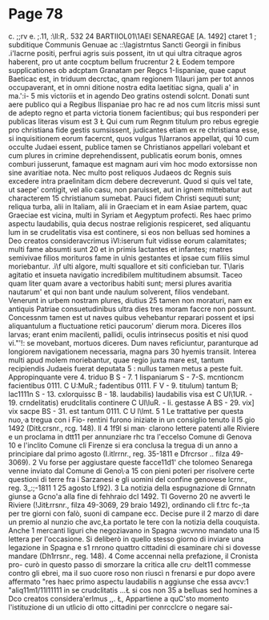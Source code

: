 # Page 78

c. ;;rv e. ;.11, :\ll:R,. 532 24 BARTIIOL01\1AEI SENAREGAE [A. 1492] ctaret 1 ; subditique Communis Genuae ac ::\lagistrntus Sancti Georgii in finibus .i\'Iacrne positi, perfrui agris suis possent, itn ut qui ultra citraque agros haberent, pro ut ante cocptum bellum frucrentur 2 Ł Eodem tempore supplicationes ob adcptam Granatam per Regcs 1-Iispaniae, quae caput Baeticac est, in triduum decrctac, qnam regionem 1\Iauri jam per tot annos occupaverant, et in omni ditione nostra edita laetitiac signa, quali a' in ma.'\:i- 5 mis victoriis et in agendo Deo gratins ostendi solcnt. Donati sunt aere publico qui a Regibus IIispaniae pro hac re ad nos cum litcris missi sunt de adepto regno et parta victoria tionem facientibus; qui bus responderi per publicas literas visum est 3 Ł Qui cum rum Regnm titulum pro rebus egregie pro christiana fide gestis sumsissent, judicantes etiam ex re christiana esse, si inquisitionem eorum facercnt, quos vulgus 1\Iarranos appellat, qui 10 cum occulte Judaei essent, publice tamen se Christianos appellari volebant et cum plures in crimine deprehendissent, publicatis eorum bonis, omnes comburi jusserunt, famaque est magnam auri vim hoc modo extorsisse non sine avaritiae nota. Nec multo post reliquos Judaeos dc Regnis suis excedere intra praelìnitam dicm debere decreverunt. Quod si quis vel tate, ut saepe' contigit, vel alio casu, non paruisset, aut in ignem mittebatur aut characterem 15 christianum sumebat. Pauci fidem Christi sequuti sunt; reliqua turba, alii in Italiam, alii in Graeciam et in eam Asiae partem, quac Graeciae est vicina, multi in Syriam et Aegyptum profecti. Res haec primo aspectu laudabilis, quia decus nostrae religionis respiceret, sed aliquantu lum in se crudelitatis visa est continere, si eos non belluas sed homines a Deo creatos consideravcrimus ìVl:iserum fuit vidisse eorum calamitates; multi fame absumti sunt 20 et in primis lactantes et infantes; rnatres semivivae filios morituros fame in ulnis gestantes et ipsae cum filiis simul moriebantur. .ì\f ulti algore, multi squallore et siti conficieban tur. T\Iaris agitatio et insueta navigatio incredibilem multitudinem absumsit. Taceo quam liter quam avare a vectoribus habiti sunt; mersi plures avaritia nautarum' et qui non bant unde naulum solverent, filios vendebant. Venerunt in urbem nostram plures, diutius 25 tamen non moraturi, nam ex antiquis Patriae consuetudinibus ultra dies tres moram faccre non possunt. Concessnm tamen est ut naves quibus vehebantur reparari possent et ipsi aliquantulum a fluctuatione retici paucorum' dierum mora. Diceres illos larvas; erant enim macilenti, pallidi, oculis intrinsecus positis et nisi quod vi."'!\: se movebant, mortuos diceres. Dum naves reficiuntur, paranturque ad longiorem navigationem necessaria, magna pars 30 hyemis transiit. Interea multi apud molem moriebantur, quae regio juxta mare est, tantum recipiendis Judaeis fuerat deputata 5 : nullus tamen metus a peste fuit. Appropinquante vere 4. triduo B S - 7. 1 Iispaniarum S - 7-S. mcntioncm facientibus 0111. C U:MuR.; fadentibus 0111. F V - 9. titulum) tantum B; lac1111n S - 13. cxlorquissc B - 18. laudabilis) laudabilis visa est C Ul\1UR. - 19. crndelitatis) erudclitalis continere C Ul\luR. - li. gestasse A BS - 29. vix] vix sacpe BS - 31. est tantum 0111. C U l\lmt. 5 1 Le trattative per questa nuo,·a tregua con i Fio- rentini furono iniziate in un consiglio tenuto il l5 gio 1492 (DitŁcrsnr., rcg. 148). Il 4 1f9l si man· clarono lettere patenti alle Riviere e un proclama in dtt11 per annunziare rhc tra l'eccelso Comune di Genova 10 e l'inclito Comune cli Firenze si era conclusa la tregua di un anno a principiare dal primo agosto (I.itlrrnr., reg. 35-1811 e Dfrcrsor .. filza 49-3069). 2 Vu forse per aggiustare queste facce11d1' che tolomeo Senarega venne inviato dal Comune di Geno\·a 15 con pieni poteri per risolvere certe questioni di terre fra i Sarzanesi e gli uomini del confine genovese lcrnr., reg. 3_:;-1811 1 25 agosto Lf92). 3 La notizia della espugnazione di Grnnatn giunse a Gcno\'a alla fine di fehhraio dcl 1492. TI Governo 20 ne avvertì le Riviere (!JitŁrrsnr., filza 49-3069, 29 braio 1492), ordinando cli f.trc fc-;ta per tre giorni con falò, suoni di campane ecc. Decise pure il 2 marzo di dare un premio al nunzio che avc,Ła portato le tere con la notizia della couquista. Anche 1 mercanti liguri che negoziavano in Spagna :wcvnno mandato una l5 lettera per l'occasione. Si deliberò in quello stesso giorno di inviare una legazione in Spagna e s1 rnrono quattro cittadini di esaminare chi si dovesse mandare (Dh1rrsnr., reg. 148). 4 Come accennai nella prefazione, il Cronista pro- curò in questo passo di smorzare la critica alle cru· delt11 commesse contro gli ebrei, ma il suo cuore roso non riuscì n frenarsi e pur dopo avere affermato "res haec primo aspectu laudabilis n aggiunse che essa avcv:1 "aliq11m1/11l11111 in se crudclitatis ...Ł si cos non 35 a belluas sed homines a Dco creatos considera\'erlmus ,,. Ł, Appartiene a quC'sto momento l'istituzione di un utlìcio di otto cittadini per conrcclcre o negare sai-